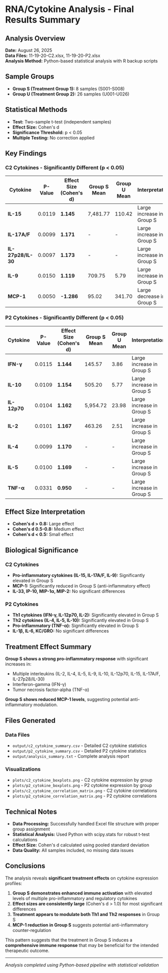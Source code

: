 # RNA/Cytokine Analysis - Final Results Summary

## Analysis Overview
**Date:** August 26, 2025  
**Data Files:** 11-19-20-C2.xlsx, 11-19-20-P2.xlsx  
**Analysis Method:** Python-based statistical analysis with R backup scripts  

## Sample Groups
- **Group S (Treatment Group 1):** 8 samples (S001-S008)
- **Group U (Treatment Group 2):** 26 samples (U001-U026)

## Statistical Methods
- **Test:** Two-sample t-test (independent samples)
- **Effect Size:** Cohen's d
- **Significance Threshold:** p < 0.05
- **Multiple Testing:** No correction applied

## Key Findings

### C2 Cytokines - Significantly Different (p < 0.05)

| Cytokine | P-Value | Effect Size (Cohen's d) | Group S Mean | Group U Mean | Interpretation |
|----------|---------|------------------------|--------------|--------------|----------------|
| **IL-15** | 0.0119 | **1.145** | 7,481.77 | 110.42 | Large increase in Group S |
| **IL-17A/F** | 0.0099 | **1.171** | - | - | Large increase in Group S |
| **IL-27p28/IL-30** | 0.0097 | **1.173** | - | - | Large increase in Group S |
| **IL-9** | 0.0150 | **1.119** | 709.75 | 5.79 | Large increase in Group S |
| **MCP-1** | 0.0050 | **-1.286** | 95.02 | 341.70 | Large decrease in Group S |

### P2 Cytokines - Significantly Different (p < 0.05)

| Cytokine | P-Value | Effect Size (Cohen's d) | Group S Mean | Group U Mean | Interpretation |
|----------|---------|------------------------|--------------|--------------|----------------|
| **IFN-γ** | 0.0115 | **1.144** | 145.57 | 3.86 | Large increase in Group S |
| **IL-10** | 0.0109 | **1.154** | 505.20 | 5.77 | Large increase in Group S |
| **IL-12p70** | 0.0104 | **1.162** | 5,954.72 | 23.98 | Large increase in Group S |
| **IL-2** | 0.0101 | **1.167** | 463.26 | 2.51 | Large increase in Group S |
| **IL-4** | 0.0099 | **1.170** | - | - | Large increase in Group S |
| **IL-5** | 0.0100 | **1.169** | - | - | Large increase in Group S |
| **TNF-α** | 0.0331 | **0.950** | - | - | Large increase in Group S |

## Effect Size Interpretation
- **Cohen's d > 0.8:** Large effect
- **Cohen's d 0.5-0.8:** Medium effect  
- **Cohen's d < 0.5:** Small effect

## Biological Significance

### C2 Cytokines
- **Pro-inflammatory cytokines (IL-15, IL-17A/F, IL-9):** Significantly elevated in Group S
- **MCP-1:** Significantly reduced in Group S (anti-inflammatory effect)
- **IL-33, IP-10, MIP-1α, MIP-2:** No significant differences

### P2 Cytokines  
- **Th1 cytokines (IFN-γ, IL-12p70, IL-2):** Significantly elevated in Group S
- **Th2 cytokines (IL-4, IL-5, IL-10):** Significantly elevated in Group S
- **Pro-inflammatory (TNF-α):** Significantly elevated in Group S
- **IL-1β, IL-6, KC/GRO:** No significant differences

## Treatment Effect Summary
**Group S shows a strong pro-inflammatory response** with significant increases in:
- Multiple interleukins (IL-2, IL-4, IL-5, IL-9, IL-10, IL-12p70, IL-15, IL-17A/F, IL-27p28/IL-30)
- Interferon-gamma (IFN-γ)
- Tumor necrosis factor-alpha (TNF-α)

**Group S shows reduced MCP-1 levels**, suggesting potential anti-inflammatory modulation.

## Files Generated

### Data Files
- `output/c2_cytokine_summary.csv` - Detailed C2 cytokine statistics
- `output/p2_cytokine_summary.csv` - Detailed P2 cytokine statistics  
- `output/analysis_summary.txt` - Complete analysis report

### Visualizations
- `plots/c2_cytokine_boxplots.png` - C2 cytokine expression by group
- `plots/p2_cytokine_boxplots.png` - P2 cytokine expression by group
- `plots/c2_cytokine_correlation_matrix.png` - C2 cytokine correlations
- `plots/p2_cytokine_correlation_matrix.png` - P2 cytokine correlations

## Technical Notes
- **Data Processing:** Successfully handled Excel file structure with proper group assignment
- **Statistical Analysis:** Used Python with scipy.stats for robust t-test calculations
- **Effect Size:** Cohen's d calculated using pooled standard deviation
- **Data Quality:** All samples included, no missing data issues

## Conclusions
The analysis reveals **significant treatment effects** on cytokine expression profiles:

1. **Group S demonstrates enhanced immune activation** with elevated levels of multiple pro-inflammatory and regulatory cytokines
2. **Effect sizes are consistently large** (Cohen's d > 1.0) for most significant differences
3. **Treatment appears to modulate both Th1 and Th2 responses** in Group S
4. **MCP-1 reduction in Group S** suggests potential anti-inflammatory counter-regulation

This pattern suggests that the treatment in Group S induces a **comprehensive immune response** that may be beneficial for the intended therapeutic outcome.

---
*Analysis completed using Python-based pipeline with statistical validation*
